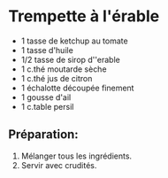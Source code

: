 # Trempette à l'érable

- 1 tasse de ketchup au tomate
- 1 tasse d'huile
- 1/2 tasse de sirop d''erable
- 1 c.thé moutarde sèche
- 1 c.thé jus de citron
- 1 échalotte découpée finement
- 1 gousse d'ail
- 1 c.table persil

## Préparation:

1. Mélanger tous les ingrédients.
2. Servir avec crudités.

